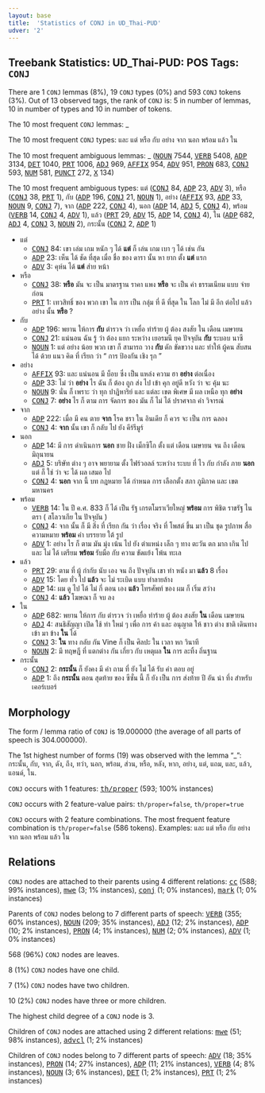 ```yaml
---
layout: base
title:  'Statistics of CONJ in UD_Thai-PUD'
udver: '2'
---
```


## Treebank Statistics: UD_Thai-PUD: POS Tags: `CONJ`

There are 1 `CONJ` lemmas (8%), 19 `CONJ` types (0%) and 593 `CONJ` tokens (3%).
Out of 13 observed tags, the rank of `CONJ` is: 5 in number of lemmas, 10 in number of types and 10 in number of tokens.

The 10 most frequent `CONJ` lemmas: _

The 10 most frequent `CONJ` types:  และ แต่ หรือ กับ อย่าง จาก นอก พร้อม แล้ว ใน

The 10 most frequent ambiguous lemmas: _ (<tt><a href="th_pud-pos-NOUN.html">NOUN</a></tt> 7544, <tt><a href="th_pud-pos-VERB.html">VERB</a></tt> 5408, <tt><a href="th_pud-pos-ADP.html">ADP</a></tt> 3134, <tt><a href="th_pud-pos-DET.html">DET</a></tt> 1040, <tt><a href="th_pud-pos-PRT.html">PRT</a></tt> 1006, <tt><a href="th_pud-pos-ADJ.html">ADJ</a></tt> 969, <tt><a href="th_pud-pos-AFFIX.html">AFFIX</a></tt> 954, <tt><a href="th_pud-pos-ADV.html">ADV</a></tt> 951, <tt><a href="th_pud-pos-PRON.html">PRON</a></tt> 683, <tt><a href="th_pud-pos-CONJ.html">CONJ</a></tt> 593, <tt><a href="th_pud-pos-NUM.html">NUM</a></tt> 581, <tt><a href="th_pud-pos-PUNCT.html">PUNCT</a></tt> 272, <tt><a href="th_pud-pos-X.html">X</a></tt> 134)

The 10 most frequent ambiguous types:  แต่ (<tt><a href="th_pud-pos-CONJ.html">CONJ</a></tt> 84, <tt><a href="th_pud-pos-ADP.html">ADP</a></tt> 23, <tt><a href="th_pud-pos-ADV.html">ADV</a></tt> 3), หรือ (<tt><a href="th_pud-pos-CONJ.html">CONJ</a></tt> 38, <tt><a href="th_pud-pos-PRT.html">PRT</a></tt> 1), กับ (<tt><a href="th_pud-pos-ADP.html">ADP</a></tt> 196, <tt><a href="th_pud-pos-CONJ.html">CONJ</a></tt> 21, <tt><a href="th_pud-pos-NOUN.html">NOUN</a></tt> 1), อย่าง (<tt><a href="th_pud-pos-AFFIX.html">AFFIX</a></tt> 93, <tt><a href="th_pud-pos-ADP.html">ADP</a></tt> 33, <tt><a href="th_pud-pos-NOUN.html">NOUN</a></tt> 9, <tt><a href="th_pud-pos-CONJ.html">CONJ</a></tt> 7), จาก (<tt><a href="th_pud-pos-ADP.html">ADP</a></tt> 222, <tt><a href="th_pud-pos-CONJ.html">CONJ</a></tt> 4), นอก (<tt><a href="th_pud-pos-ADP.html">ADP</a></tt> 14, <tt><a href="th_pud-pos-ADJ.html">ADJ</a></tt> 5, <tt><a href="th_pud-pos-CONJ.html">CONJ</a></tt> 4), พร้อม (<tt><a href="th_pud-pos-VERB.html">VERB</a></tt> 14, <tt><a href="th_pud-pos-CONJ.html">CONJ</a></tt> 4, <tt><a href="th_pud-pos-ADV.html">ADV</a></tt> 1), แล้ว (<tt><a href="th_pud-pos-PRT.html">PRT</a></tt> 29, <tt><a href="th_pud-pos-ADV.html">ADV</a></tt> 15, <tt><a href="th_pud-pos-ADP.html">ADP</a></tt> 14, <tt><a href="th_pud-pos-CONJ.html">CONJ</a></tt> 4), ใน (<tt><a href="th_pud-pos-ADP.html">ADP</a></tt> 682, <tt><a href="th_pud-pos-ADJ.html">ADJ</a></tt> 4, <tt><a href="th_pud-pos-CONJ.html">CONJ</a></tt> 3, <tt><a href="th_pud-pos-NOUN.html">NOUN</a></tt> 2), กระนั้น (<tt><a href="th_pud-pos-CONJ.html">CONJ</a></tt> 2, <tt><a href="th_pud-pos-ADP.html">ADP</a></tt> 1)


* แต่
  * <tt><a href="th_pud-pos-CONJ.html">CONJ</a></tt> 84: เขา เล่ม เกม หนัก ๆ ได้ <b>แต่</b> ก็ เล่น เกม เบา ๆ ได้ เช่น กัน
  * <tt><a href="th_pud-pos-ADP.html">ADP</a></tt> 23: เห็น ได้ ชัด ที่สุด เมื่อ ชื่อ ของ ดารา นั้น หา ยาก ตั้ง <b>แต่</b> แรก
  * <tt><a href="th_pud-pos-ADV.html">ADV</a></tt> 3: คุห์น ได้ <b>แต่</b> ส่าย หน้า
* หรือ
  * <tt><a href="th_pud-pos-CONJ.html">CONJ</a></tt> 38: <b>หรือ</b> มัน จะ เป็น มาตรฐาน ราคา แพง <b>หรือ</b> จะ เป็น ค่า ธรรมเนียม แบบ จ่าย ก่อน
  * <tt><a href="th_pud-pos-PRT.html">PRT</a></tt> 1: เทวสิทธิ์ ของ พวก เขา ใน การ เป็น กลุ่ม ที่ ดี ที่สุด ใน โลก ไม่ มี อีก ต่อไป แล้ว อย่าง นั้น <b>หรือ</b> ?
* กับ
  * <tt><a href="th_pud-pos-ADP.html">ADP</a></tt> 196: พยาน ให้การ <b>กับ</b> ตำรวจ ว่า เหยื่อ ทำร้าย ผู้ ต้อง สงสัย ใน เดือน เมษายน
  * <tt><a href="th_pud-pos-CONJ.html">CONJ</a></tt> 21: แน่นอน ฉัน รู้ ว่า ต้อง แยก ระหว่าง เยอรมนี ยุค ปัจจุบัน <b>กับ</b> ระบอบ นาซี
  * <tt><a href="th_pud-pos-NOUN.html">NOUN</a></tt> 1: แต่ อย่าง น้อย พวก เขา ก็ สามารถ วาง <b>กับ</b> ดัก ขัดขวาง และ ทำให้ ผู้คน สับสน ได้ ด้วย แนว คิด ที่ เรียก ว่า “ การ ป้องกัน เชิง รุก ”
* อย่าง
  * <tt><a href="th_pud-pos-AFFIX.html">AFFIX</a></tt> 93: และ แน่นอน มี บ็อบ ซึ่ง เป็น แหล่ง ความ ฮา <b>อย่าง</b> ต่อเนื่อง
  * <tt><a href="th_pud-pos-ADP.html">ADP</a></tt> 33: ไม่ ว่า <b>อย่าง</b> ไร ฉัน ก็ ต้อง ถูก ส่ง ไป เข้า คุก อยู่ดี หวัง ว่า จะ คุ้ม นะ
  * <tt><a href="th_pud-pos-NOUN.html">NOUN</a></tt> 9: นั่น ก็ เพราะ ว่า ทุก ปาฏิหาริย์ และ แต่ละ เขต พิเศษ มี ผล เหนือ ทุก <b>อย่าง</b>
  * <tt><a href="th_pud-pos-CONJ.html">CONJ</a></tt> 7: <b>อย่าง</b> ไร ก็ ตาม การ จัดการ ของ มัน ก็ ไม่ ได้ ปราศจาก คำ วิจารณ์
* จาก
  * <tt><a href="th_pud-pos-ADP.html">ADP</a></tt> 222: เมื่อ มี คน ตาย <b>จาก</b> โรค ชรา ใน อินเดีย ก็ ควร จะ เป็น การ ฉลอง
  * <tt><a href="th_pud-pos-CONJ.html">CONJ</a></tt> 4: <b>จาก</b> นั้น เขา ก็ กลับ ไป ยัง คีร์รีมูร์
* นอก
  * <tt><a href="th_pud-pos-ADP.html">ADP</a></tt> 14: มี การ ดำเนินการ <b>นอก</b> ชาย ฝั่ง เม็กซิโก ตั้ง แต่ เดือน เมษายน จน ถึง เดือน มิถุนายน
  * <tt><a href="th_pud-pos-ADJ.html">ADJ</a></tt> 5: บริษัท ต่าง ๆ อาจ พยายาม ตั้ง ไฟร์วอลล์ ระหว่าง ระบบ ที่ ไว กับ กำลัง ภาย <b>นอก</b> แต่ ก็ ใช่ ว่า จะ ได้ ผล เสมอ ไป
  * <tt><a href="th_pud-pos-CONJ.html">CONJ</a></tt> 4: <b>นอก</b> จาก นี้ บท กฎหมาย ได้ กำหนด การ เลือกตั้ง สภา ภูมิภาค และ เขต มหานคร
* พร้อม
  * <tt><a href="th_pud-pos-VERB.html">VERB</a></tt> 14: ใน ปี ค.ศ. 833 ก็ ได้ เป็น รัฐ เกรตโมราเวียใหญ่ <b>พร้อม</b> การ พิชิต ราชรัฐ ไนตรา ( สโลวาเกีย ใน ปัจจุบัน )
  * <tt><a href="th_pud-pos-CONJ.html">CONJ</a></tt> 4: จาก นั้น ก็ มี สิ่ง ที่ เรียก กัน ว่า เรื่อง จริง ที่ โพสต์ ขึ้น มา เป็น ชุด รูปภาพ สื่อ ความหมาย <b>พร้อม</b> คำ บรรยาย ใต้ รูป
  * <tt><a href="th_pud-pos-ADV.html">ADV</a></tt> 1: อย่าง ไร ก็ ตาม มัน มุ่ง เน้น ไป ยัง ตำแหน่ง เล็ก ๆ ทาง ตะวัน ตก มาก เกิน ไป และ ไม่ ได้ เตรียม <b>พร้อม</b> รับมือ กับ ความ ขัดแย้ง โพ้น ทะเล
* แล้ว
  * <tt><a href="th_pud-pos-PRT.html">PRT</a></tt> 29: ตาม ที่ ผู้ กำกับ นับ เอง จน ถึง ปัจจุบัน เขา ทำ หนัง มา <b>แล้ว</b> 8 เรื่อง
  * <tt><a href="th_pud-pos-ADV.html">ADV</a></tt> 15: โดย ทั่ว ไป <b>แล้ว</b> จะ ไม่ ระเบิด แบบ ทำลายล้าง
  * <tt><a href="th_pud-pos-ADP.html">ADP</a></tt> 14: ผม ดู ไป ได้ ไม่ กี่ ตอน เอง <b>แล้ว</b> โทรศัพท์ ของ ผม ก็ เริ่ม สว่าง
  * <tt><a href="th_pud-pos-CONJ.html">CONJ</a></tt> 4: <b>แล้ว</b> โฆษณา ก็ จบ ลง
* ใน
  * <tt><a href="th_pud-pos-ADP.html">ADP</a></tt> 682: พยาน ให้การ กับ ตำรวจ ว่า เหยื่อ ทำร้าย ผู้ ต้อง สงสัย <b>ใน</b> เดือน เมษายน
  * <tt><a href="th_pud-pos-ADJ.html">ADJ</a></tt> 4: สนธิสัญญา เปิด ใช้ ท่า ใหม่ ๆ เพื่อ การ ค้า และ อนุญาต ให้ ชาว ต่าง ชาติ เดินทาง เข้า มา ข้าง <b>ใน</b> ได้
  * <tt><a href="th_pud-pos-CONJ.html">CONJ</a></tt> 3: <b>ใน</b> ทาง กลับ กัน Vine ก็ เป็น ศิลปะ ใน เวลา หก วินาที
  * <tt><a href="th_pud-pos-NOUN.html">NOUN</a></tt> 2: มี ทฤษฎี ที่ แตกต่าง กัน เกี่ยว กับ เหตุผล <b>ใน</b> การ ละทิ้ง ถิ่นฐาน
* กระนั้น
  * <tt><a href="th_pud-pos-CONJ.html">CONJ</a></tt> 2: <b>กระนั้น</b> ก็ ยังคง มี คำ ถาม ที่ ยัง ไม่ ได้ รับ คำ ตอบ อยู่
  * <tt><a href="th_pud-pos-ADP.html">ADP</a></tt> 1: ถึง <b>กระนั้น</b> ตอน สุดท้าย ของ ซีซั่น นี้ ก็ ยัง เป็น การ ส่งท้าย ปี อัน น่า ทึ่ง สำหรับ เคอร์เบอร์

## Morphology

The form / lemma ratio of `CONJ` is 19.000000 (the average of all parts of speech is 304.000000).

The 1st highest number of forms (19) was observed with the lemma “_”: กระนั้น, กับ, จาก, ดัง, ถึง, ทว่า, นอก, พร้อม, ส่วน, หรือ, หลัง, หาก, อย่าง, แต่, แถม, และ, แล้ว, แอนด์, ใน.

`CONJ` occurs with 1 features: <tt><a href="th_pud-feat-th/proper.html">th/proper</a></tt> (593; 100% instances)

`CONJ` occurs with 2 feature-value pairs: `th/proper=false`, `th/proper=true`

`CONJ` occurs with 2 feature combinations.
The most frequent feature combination is `th/proper=false` (586 tokens).
Examples: และ แต่ หรือ กับ อย่าง จาก นอก พร้อม แล้ว ใน


## Relations

`CONJ` nodes are attached to their parents using 4 different relations: <tt><a href="th_pud-dep-cc.html">cc</a></tt> (588; 99% instances), <tt><a href="th_pud-dep-mwe.html">mwe</a></tt> (3; 1% instances), <tt><a href="th_pud-dep-conj.html">conj</a></tt> (1; 0% instances), <tt><a href="th_pud-dep-mark.html">mark</a></tt> (1; 0% instances)

Parents of `CONJ` nodes belong to 7 different parts of speech: <tt><a href="th_pud-pos-VERB.html">VERB</a></tt> (355; 60% instances), <tt><a href="th_pud-pos-NOUN.html">NOUN</a></tt> (209; 35% instances), <tt><a href="th_pud-pos-ADJ.html">ADJ</a></tt> (12; 2% instances), <tt><a href="th_pud-pos-ADP.html">ADP</a></tt> (10; 2% instances), <tt><a href="th_pud-pos-PRON.html">PRON</a></tt> (4; 1% instances), <tt><a href="th_pud-pos-NUM.html">NUM</a></tt> (2; 0% instances), <tt><a href="th_pud-pos-ADV.html">ADV</a></tt> (1; 0% instances)

568 (96%) `CONJ` nodes are leaves.

8 (1%) `CONJ` nodes have one child.

7 (1%) `CONJ` nodes have two children.

10 (2%) `CONJ` nodes have three or more children.

The highest child degree of a `CONJ` node is 3.

Children of `CONJ` nodes are attached using 2 different relations: <tt><a href="th_pud-dep-mwe.html">mwe</a></tt> (51; 98% instances), <tt><a href="th_pud-dep-advcl.html">advcl</a></tt> (1; 2% instances)

Children of `CONJ` nodes belong to 7 different parts of speech: <tt><a href="th_pud-pos-ADV.html">ADV</a></tt> (18; 35% instances), <tt><a href="th_pud-pos-PRON.html">PRON</a></tt> (14; 27% instances), <tt><a href="th_pud-pos-ADP.html">ADP</a></tt> (11; 21% instances), <tt><a href="th_pud-pos-VERB.html">VERB</a></tt> (4; 8% instances), <tt><a href="th_pud-pos-NOUN.html">NOUN</a></tt> (3; 6% instances), <tt><a href="th_pud-pos-DET.html">DET</a></tt> (1; 2% instances), <tt><a href="th_pud-pos-PRT.html">PRT</a></tt> (1; 2% instances)

